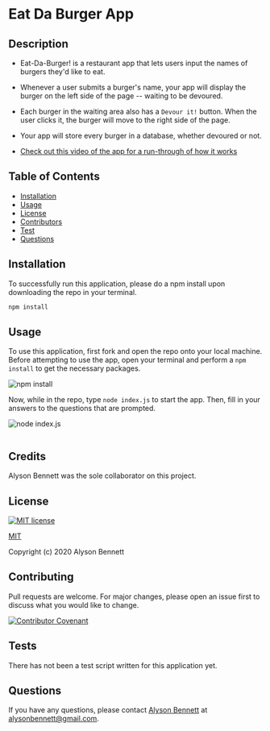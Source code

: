 # Eat Da Burger App

## Description

* Eat-Da-Burger! is a restaurant app that lets users input the names of burgers they'd like to eat.

* Whenever a user submits a burger's name, your app will display the burger on the left side of the page -- waiting to be devoured.

* Each burger in the waiting area also has a `Devour it!` button. When the user clicks it, the burger will move to the right side of the page.

* Your app will store every burger in a database, whether devoured or not.

* [Check out this video of the app for a run-through of how it works](https://youtu.be/msvdn95x9OM)

## Table of Contents

* [Installation](#Installation)
* [Usage](#Usage)
* [License](#License)
* [Contributors](#Contributors)
* [Test](#Test)
* [Questions](#Questions)

## Installation

To successfully run this application, please do a npm install upon downloading the repo in your terminal.

```bash
npm install
```

## Usage

To use this application, first fork and open the repo onto your local machine. Before attempting to use the app, open your terminal and perform a ```npm install``` to get the necessary packages.

![npm install](assests/npmInstall.png)

Now, while in the repo, type ```node index.js``` to start the app. Then, fill in your answers to the questions that are prompted.

![node index.js](assests/node.png)

![]()

## Credits

Alyson Bennett was the sole collaborator on this project. 

## License

[![MIT license](https://img.shields.io/badge/License-MIT-blue.svg)](https://lbesson.mit-license.org/)

[MIT](https://choosealicense.com/licenses/mit/)

Copyright (c) 2020 Alyson Bennett

## Contributing

Pull requests are welcome. For major changes, please open an issue first to discuss what you would like to change.

[![Contributor Covenant](https://img.shields.io/badge/Contributor%20Covenant-v2.0%20adopted-ff69b4.svg)](code_of_conduct.md)

## Tests

There has not been a test script written for this application yet.

## Questions

If you have any questions, please contact [Alyson Bennett](https://github.com/alysonbennett) at alysonbennett@gmail.com.
